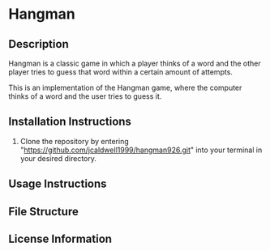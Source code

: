 # Hangman

## Description
Hangman is a classic game in which a player thinks of a word and the other player tries to guess that word within a certain amount of attempts.

This is an implementation of the Hangman game, where the computer thinks of a word and the user tries to guess it. 

## Installation Instructions

1. Clone the repository by entering "https://github.com/jcaldwell1999/hangman926.git" into your terminal in your desired directory.

## Usage Instructions

## File Structure

## License Information